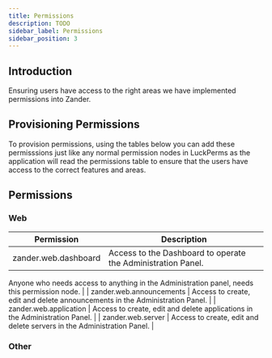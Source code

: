 ```yaml
---
title: Permissions
description: TODO
sidebar_label: Permissions
sidebar_position: 3
---
```


## Introduction
Ensuring users have access to the right areas we have implemented permissions into Zander.

## Provisioning Permissions
To provision permissions, using the tables below you can add these permisssions just like any normal permission nodes in LuckPerms as the application will read the permissions table to ensure that the users have access to the correct features and areas.

## Permissions

### Web
| Permission               | Description                                                                                                                                                |
| ------------------------ | ---------------------------------------------------------------------------------------------------------------------------------------------------------- |
| zander.web.dashboard     | Access to the Dashboard to operate the Administration Panel.

Anyone who needs access to anything in the Administration panel, needs this permission node. |
| zander.web.announcements | Access to create, edit and delete announcements in the Administration Panel.                                                                               |
| zander.web.application   | Access to create, edit and delete applications in the Administration Panel.                                                                                |
| zander.web.server        | Access to create, edit and delete servers in the Administration Panel.                                                                                     |

### Other